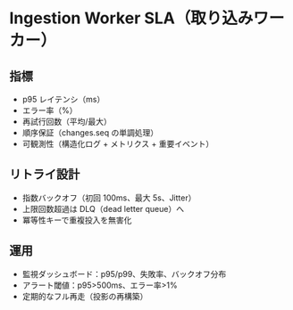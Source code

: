 # Ingestion Worker SLA（取り込みワーカー）

## 指標

- p95 レイテンシ（ms）
- エラー率（%）
- 再試行回数（平均/最大）
- 順序保証（changes.seq の単調処理）
- 可観測性（構造化ログ + メトリクス + 重要イベント）

## リトライ設計

- 指数バックオフ（初回 100ms、最大 5s、Jitter）
- 上限回数超過は DLQ（dead letter queue）へ
- 冪等性キーで重複投入を無害化

## 運用

- 監視ダッシュボード：p95/p99、失敗率、バックオフ分布
- アラート閾値：p95>500ms、エラー率>1%
- 定期的なフル再走（投影の再構築）
